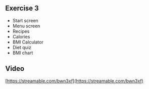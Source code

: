 ## Exercise 3
- Start screen
- Menu screen
- Recipes
- Calories
- BMI Calculator
- Diet quiz
- BMI chart

## Video

[https://streamable.com/bwn3xf](https://streamable.com/bwn3xf)
